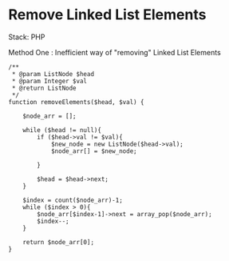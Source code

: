 
# Remove Linked List Elements

Stack: PHP

Method One : Inefficient way of "removing" Linked List Elements


    /**
     * @param ListNode $head
     * @param Integer $val
     * @return ListNode
     */
    function removeElements($head, $val) {
        
        $node_arr = [];

        while ($head != null){
            if ($head->val != $val){
                $new_node = new ListNode($head->val);
                $node_arr[] = $new_node;
                
            }
            
            $head = $head->next;
        }
        
        $index = count($node_arr)-1;
        while ($index > 0){
            $node_arr[$index-1]->next = array_pop($node_arr);
            $index--;
        }
        
        return $node_arr[0];
    }
